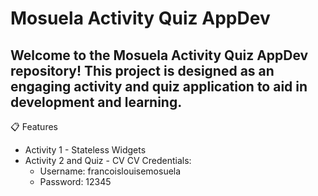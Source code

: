 # Mosuela Activity Quiz AppDev
## Welcome to the Mosuela Activity Quiz AppDev repository! This project is designed as an engaging activity and quiz application to aid in development and learning.

📋 Features
* Activity 1 - Stateless Widgets
* Activity 2 and Quiz - CV
     CV Credentials:
  - Username: francoislouisemosuela
  - Password: 12345

